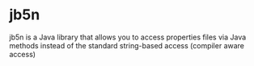 jb5n
====

jb5n is a Java library that allows you to access properties files via Java methods instead of the standard string-based access (compiler aware access)
